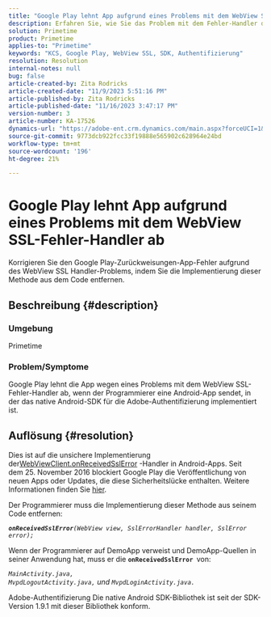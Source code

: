 ```yaml
---
title: "Google Play lehnt App aufgrund eines Problems mit dem WebView SSL-Fehler-Handler ab"
description: Erfahren Sie, wie Sie das Problem mit dem Fehler-Handler der App bei Google Play beheben können.
solution: Primetime
product: Primetime
applies-to: "Primetime"
keywords: "KCS, Google Play, WebView SSL, SDK, Authentifizierung"
resolution: Resolution
internal-notes: null
bug: false
article-created-by: Zita Rodricks
article-created-date: "11/9/2023 5:51:16 PM"
article-published-by: Zita Rodricks
article-published-date: "11/16/2023 3:47:17 PM"
version-number: 3
article-number: KA-17526
dynamics-url: "https://adobe-ent.crm.dynamics.com/main.aspx?forceUCI=1&pagetype=entityrecord&etn=knowledgearticle&id=12e77291-287f-ee11-8179-6045bd006b4b"
source-git-commit: 9773dcb922fcc33f19888e565902c628964e24bd
workflow-type: tm+mt
source-wordcount: '196'
ht-degree: 21%

---
```


# Google Play lehnt App aufgrund eines Problems mit dem WebView SSL-Fehler-Handler ab


Korrigieren Sie den Google Play-Zurückweisungen-App-Fehler aufgrund des WebView SSL Handler-Problems, indem Sie die Implementierung dieser Methode aus dem Code entfernen.

## Beschreibung {#description}


### <b>Umgebung</b>

Primetime



### <b>Problem/Symptome</b>

Google Play lehnt die App wegen eines Problems mit dem WebView SSL-Fehler-Handler ab, wenn der Programmierer eine Android-App sendet, in der das native Android-SDK für die Adobe-Authentifizierung implementiert ist.


## Auflösung {#resolution}


Dies ist auf die unsichere Implementierung der[WebViewClient.onReceivedSslError](https://developer.android.com/reference/android/webkit/WebViewClient.html#onReceivedSslError%28android.webkit.WebView,%20android.webkit.SslErrorHandler,%20android.net.http.SslError%29) -Handler in Android-Apps. Seit dem 25. November 2016 blockiert Google Play die Veröffentlichung von neuen Apps oder Updates, die diese Sicherheitslücke enthalten. Weitere Informationen finden Sie [hier](https://support.google.com/faqs/answer/7071387?hl=de).

Der Programmierer muss die Implementierung dieser Methode aus seinem Code entfernen:

<b>*`onReceivedSslError`</b>`(WebView view, SslErrorHandler handler, SslError error);`*

Wenn der Programmierer auf DemoApp verweist und DemoApp-Quellen in seiner Anwendung hat, muss er die <b>`onReceivedSslError `</b>von:

*`MainActivity.java, MvpdLogoutActivity.java,` und `MvpdLoginActivity.java.`*

Adobe-Authentifizierung Die native Android SDK-Bibliothek ist seit der SDK-Version 1.9.1 mit dieser Bibliothek konform.
